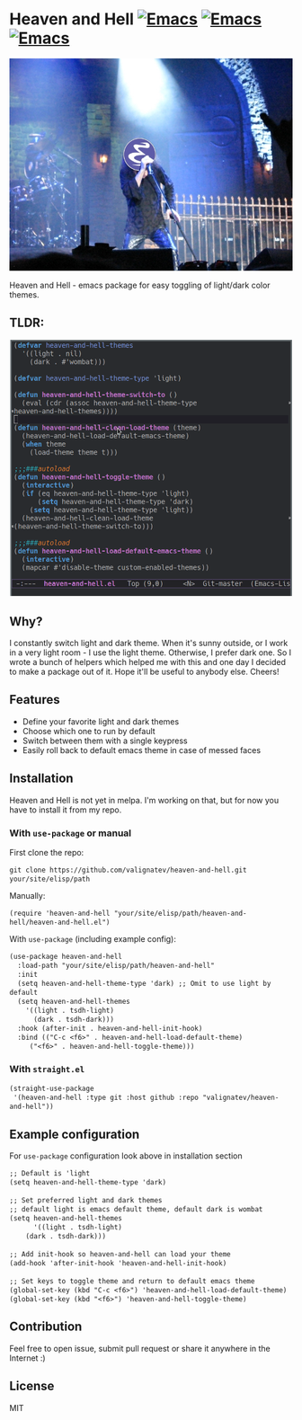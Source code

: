 # Heaven and Hell [![Emacs](https://img.shields.io/badge/Emacs-24-8e44bd.svg)](https://www.gnu.org/software/emacs/) [![Emacs](https://img.shields.io/badge/Emacs-25-8e44bd.svg)](https://www.gnu.org/software/emacs/) [![Emacs](https://img.shields.io/badge/Emacs-26-8e44bd.svg)](https://www.gnu.org/software/emacs/)

![Logo](logo.jpg)

Heaven and Hell - emacs package for easy toggling of light/dark color themes.

## TLDR:

![Demo](demo.gif)

## Why?

I constantly switch light and dark theme.
When it's sunny outside, or I work in a very light room - I use the light theme.
Otherwise, I prefer dark one.
So I wrote a bunch of helpers which helped me with this and one day I decided to make a package out of it.
Hope it'll be useful to anybody else. Cheers!

## Features

* Define your favorite light and dark themes
* Choose which one to run by default
* Switch between them with a single keypress
* Easily roll back to default emacs theme in case of messed faces

## Installation

Heaven and Hell is not yet in melpa. I'm working on that, but for now you have to install it from my repo.

### With `use-package` or manual

First clone the repo:

```shell
git clone https://github.com/valignatev/heaven-and-hell.git your/site/elisp/path
```

Manually:

```emacs-lisp
(require 'heaven-and-hell "your/site/elisp/path/heaven-and-hell/heaven-and-hell.el")
```

With `use-package` (including example config):
```emacs-lisp
(use-package heaven-and-hell
  :load-path "your/site/elisp/path/heaven-and-hell"
  :init
  (setq heaven-and-hell-theme-type 'dark) ;; Omit to use light by default
  (setq heaven-and-hell-themes
	'((light . tsdh-light)
	  (dark . tsdh-dark)))
  :hook (after-init . heaven-and-hell-init-hook)
  :bind (("C-c <f6>" . heaven-and-hell-load-default-theme)
	 ("<f6>" . heaven-and-hell-toggle-theme)))
```

### With `straight.el`

```emacs-lisp
(straight-use-package
 '(heaven-and-hell :type git :host github :repo "valignatev/heaven-and-hell"))
```

## Example configuration

For `use-package` configuration look above in installation section

```emacs-lisp
;; Default is 'light
(setq heaven-and-hell-theme-type 'dark)

;; Set preferred light and dark themes
;; default light is emacs default theme, default dark is wombat
(setq heaven-and-hell-themes
      '((light . tsdh-light)
	(dark . tsdh-dark)))

;; Add init-hook so heaven-and-hell can load your theme
(add-hook 'after-init-hook 'heaven-and-hell-init-hook)

;; Set keys to toggle theme and return to default emacs theme
(global-set-key (kbd "C-c <f6>") 'heaven-and-hell-load-default-theme)
(global-set-key (kbd "<f6>") 'heaven-and-hell-toggle-theme)
```

## Contribution

Feel free to open issue, submit pull request or share it anywhere in the Internet :)

## License

MIT
